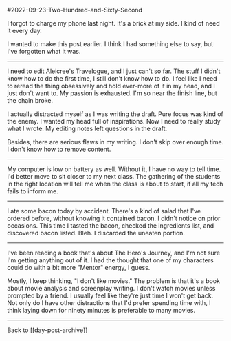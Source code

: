 #2022-09-23-Two-Hundred-and-Sixty-Second

I forgot to charge my phone last night.  It's a brick at my side.  I kind of need it every day.

I wanted to make this post earlier.  I think I had something else to say, but I've forgotten what it was.

---
I need to edit Aleicree's Travelogue, and I just can't so far.  The stuff I didn't know how to do the first time, I still don't know how to do.  I feel like I need to reread the thing obsessively and hold ever-more of it in my head, and I just don't want to.  My passion is exhausted.  I'm so near the finish line, but the chain broke.

I actually distracted myself as I was writing the draft.  Pure focus was kind of the enemy.  I wanted my head full of inspirations.  Now I need to really study what I wrote.  My editing notes left questions in the draft.

Besides, there are serious flaws in my writing.  I don't skip over enough time.  I don't know how to remove content.

---
My computer is low on battery as well.  Without it, I have no way to tell time.  I'd better move to sit closer to my next class.  The gathering of the students in the right location will tell me when the class is about to start, if all my tech fails to inform me.

---
I ate some bacon today by accident.  There's a kind of salad that I've ordered before, without knowing it contained bacon.  I didn't notice on prior occasions.  This time I tasted the bacon, checked the ingredients list, and discovered bacon listed.  Bleh.  I discarded the uneaten portion.

---
I've been reading a book that's about The Hero's Journey, and I'm not sure I'm getting anything out of it.  I had the thought that one of my characters could do with a bit more "Mentor" energy, I guess.

Mostly, I keep thinking, "I don't like movies."  The problem is that it's a book about movie analysis and screenplay writing.  I don't watch movies unless prompted by a friend.  I usually feel like they're just time I won't get back.  Not only do I have other distractions that I'd prefer spending time with, I think laying down for ninety minutes is preferable to many movies.

---
Back to [[day-post-archive]]